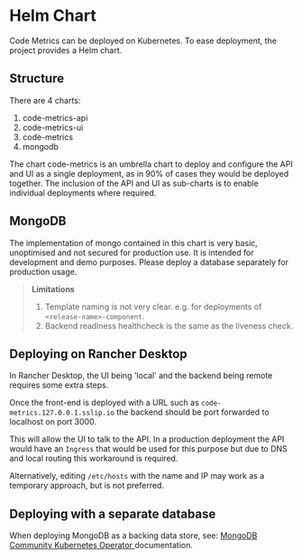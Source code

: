 # Helm Chart

Code Metrics can be deployed on Kubernetes. To ease deployment, the project provides a Helm chart.

## Structure

There are 4 charts:

1. code-metrics-api
2. code-metrics-ui
3. code-metrics
4. mongodb

The chart code-metrics is an umbrella chart to deploy and configure the API and UI as a 
single deployment, as in 90% of cases they would be deployed together. The inclusion of the 
API and UI as sub-charts is to enable individual deployments where required.

## MongoDB

The implementation of mongo contained in this chart is very basic, unoptimised and not secured for production use. It is intended for development and demo purposes. Please deploy a database separately for production usage.

> **Limitations**
> 
> 1. Template naming is not very clear. e.g. for deployments of `<release-name>-component`.
> 2. Backend readiness healthcheck is the same as the liveness check.

## Deploying on Rancher Desktop

In Rancher Desktop, the UI being 'local' and the backend being remote requires some extra steps.

Once the front-end is deployed with a URL such as `code-metrics.127.0.0.1.sslip.io` the backend should be port forwarded to localhost on port 3000.

This will allow the UI to talk to the API. In a production deployment the API would have an `Ingress` that would be used for this purpose but due to DNS and local routing this workaround is required.

Alternatively, editing `/etc/hosts` with the name and IP may work as a temporary approach, but is not preferred.

## Deploying with a separate database

When deploying MongoDB as a backing data store, see: [MongoDB Community Kubernetes Operator
](https://github.com/mongodb/mongodb-kubernetes-operator/blob/master/README.md) documentation.
